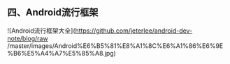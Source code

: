 ## 四、Android流行框架

![Android流行框架大全](https://github.com/jeterlee/android-dev-note/blog/raw /master/images/Android%E6%B5%81%E8%A1%8C%E6%A1%86%E6%9E%B6%E5%A4%A7%E5%85%A8.jpg)

